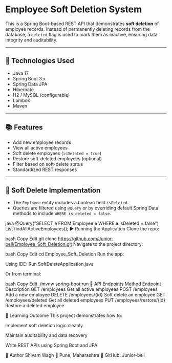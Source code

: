 # Employee Soft Deletion System

This is a Spring Boot-based REST API that demonstrates **soft deletion** of employee records. Instead of permanently deleting records from the database, a `deleted` flag is used to mark them as inactive, ensuring data integrity and auditability.

---

## 🔧 Technologies Used

- Java 17
- Spring Boot 3.x
- Spring Data JPA
- Hibernate
- H2 / MySQL (configurable)
- Lombok
- Maven

---

## 📚 Features

- Add new employee records
- View all active employees
- Soft delete employees (`isDeleted = true`)
- Restore soft-deleted employees (optional)
- Filter based on soft-delete status
- Standardized REST responses

---

## 🔄 Soft Delete Implementation

- The `Employee` entity includes a boolean field `isDeleted`.
- Queries are filtered using `@Query` or by overriding default Spring Data methods to include `WHERE is_deleted = false`.

java
@Query("SELECT e FROM Employee e WHERE e.isDeleted = false")
List<Employee> findAllActiveEmployees();
▶️ Running the Application
Clone the repo:

bash
Copy
Edit
git clone https://github.com/Junior-bell/Employee_Soft_Deletion.git
Navigate to the project directory:

bash
Copy
Edit
cd Employee_Soft_Deletion
Run the app:

Using IDE: Run SoftDeleteApplication.java

Or from terminal:

bash
Copy
Edit
./mvnw spring-boot:run
🔗 API Endpoints
Method	Endpoint	Description
GET	/employees	Get all active employees
POST	/employees	Add a new employee
DELETE	/employees/{id}	Soft delete an employee
GET	/employees/deleted	Get all deleted employees
PUT	/employees/restore/{id}	Restore a deleted employee

🧠 Learning Outcome
This project demonstrates how to:

Implement soft deletion logic cleanly

Maintain auditability and data recovery

Write REST APIs using Spring Boot and JPA

📌 Author
Shivam Wagh
📍 Pune, Maharashtra
🔗 GitHub: Junior-bell
